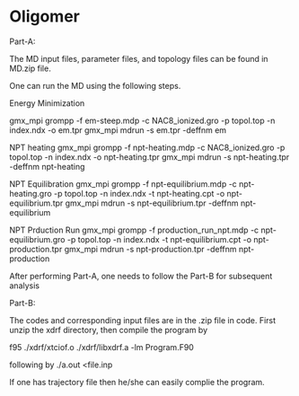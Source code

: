 # Oligomer

Part-A:

The MD input files, parameter files, and topology files can be found in MD.zip file. 

One can run the MD using the following steps.

Energy Minimization

gmx_mpi grompp -f em-steep.mdp -c NAC8_ionized.gro -p topol.top -n index.ndx -o em.tpr
gmx_mpi mdrun -s em.tpr -deffnm em


NPT heating
gmx_mpi grompp -f npt-heating.mdp -c NAC8_ionized.gro -p topol.top -n index.ndx -o npt-heating.tpr
gmx_mpi mdrun -s npt-heating.tpr -deffnm npt-heating


NPT Equilibration
gmx_mpi grompp -f npt-equilibrium.mdp -c npt-heating.gro -p topol.top -n index.ndx -t npt-heating.cpt -o npt-equilibrium.tpr
gmx_mpi mdrun -s npt-equilibrium.tpr -deffnm npt-equilibrium


NPT Prduction Run
gmx_mpi grompp -f production_run_npt.mdp -c npt-equilibrium.gro -p topol.top -n index.ndx -t npt-equilibrium.cpt -o npt-production.tpr
gmx_mpi mdrun -s npt-production.tpr -deffnm npt-production


After performing Part-A, one needs to follow the Part-B for subsequent analysis

Part-B:

The codes and corresponding input files are in the .zip file in code. First unzip the xdrf directory,
then compile the program by

f95 ./xdrf/xtciof.o ./xdrf/libxdrf.a -lm Program.F90

following by ./a.out <file.inp 

If one has trajectory file then he/she can easily complie the program.
